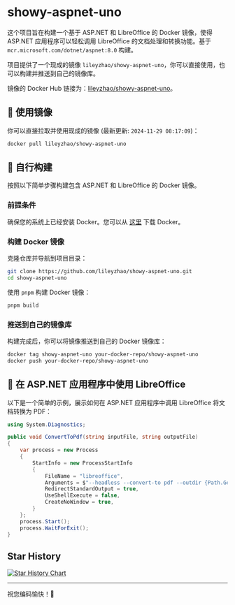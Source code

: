 # showy-aspnet-uno

这个项目旨在构建一个基于 ASP.NET 和 LibreOffice 的 Docker 镜像，使得 ASP.NET 应用程序可以轻松调用 LibreOffice 的文档处理和转换功能。基于 `mcr.microsoft.com/dotnet/aspnet:8.0` 构建。

项目提供了一个现成的镜像 `lileyzhao/showy-aspnet-uno`，你可以直接使用，也可以构建并推送到自己的镜像库。

镜像的 Docker Hub 链接为：[lileyzhao/showy-aspnet-uno](https://hub.docker.com/r/lileyzhao/showy-aspnet-uno)。

## 🚀 使用镜像

你可以直接拉取并使用现成的镜像 (最新更新: `2024-11-29 08:17:09`)：

```sh
docker pull lileyzhao/showy-aspnet-uno
```

## 🔨 自行构建

按照以下简单步骤构建包含 ASP.NET 和 LibreOffice 的 Docker 镜像。

### 前提条件

确保您的系统上已经安装 Docker。您可以从 [这里](https://www.docker.com/products/docker-desktop) 下载 Docker。

### 构建 Docker 镜像

克隆仓库并导航到项目目录：

```sh
git clone https://github.com/lileyzhao/showy-aspnet-uno.git
cd showy-aspnet-uno
```

使用 `pnpm` 构建 Docker 镜像：

```sh
pnpm build
```

### 推送到自己的镜像库

构建完成后，你可以将镜像推送到自己的 Docker 镜像库：

```sh
docker tag showy-aspnet-uno your-docker-repo/showy-aspnet-uno
docker push your-docker-repo/showy-aspnet-uno
```

## 📄 在 ASP.NET 应用程序中使用 LibreOffice

以下是一个简单的示例，展示如何在 ASP.NET 应用程序中调用 LibreOffice 将文档转换为 PDF：

```csharp
using System.Diagnostics;

public void ConvertToPdf(string inputFile, string outputFile)
{
    var process = new Process
    {
        StartInfo = new ProcessStartInfo
        {
            FileName = "libreoffice",
            Arguments = $"--headless --convert-to pdf --outdir {Path.GetDirectoryName(outputFile)} {inputFile}",
            RedirectStandardOutput = true,
            UseShellExecute = false,
            CreateNoWindow = true,
        }
    };
    process.Start();
    process.WaitForExit();
}
```

## Star History

[![Star History Chart](https://api.star-history.com/svg?repos=lileyzhao/showy-aspnet-uno&type=Date)](https://star-history.com/#lileyzhao/showy-aspnet-uno&Date)

---

祝您编码愉快！🚀
